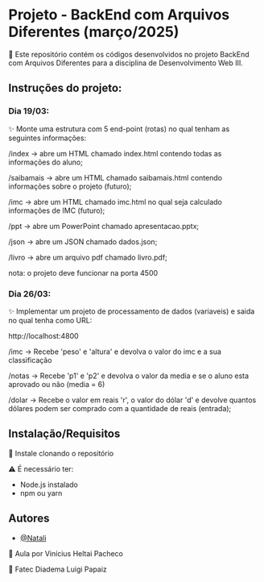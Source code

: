 # Projeto - BackEnd com Arquivos Diferentes (março/2025)

🔎 Este repositório contém os códigos desenvolvidos no projeto BackEnd com Arquivos Diferentes para a 
disciplina de Desenvolvimento Web III.

## Instruções do projeto:

### Dia 19/03:

✨ Monte uma estrutura com 5 end-point (rotas) no qual tenham as seguintes informações:

/index -> abre um HTML chamado index.html contendo todas as informações do aluno;

/saibamais -> abre um HTML chamado saibamais.html contendo informações sobre o projeto (futuro);

/imc -> abre um HTML chamado imc.html no qual seja calculado informações de IMC (futuro);

/ppt -> abre um PowerPoint chamado apresentacao.pptx;

/json -> abre um JSON chamado dados.json;

/livro -> abre um arquivo pdf chamado livro.pdf;

nota: o projeto deve funcionar na porta 4500

### Dia 26/03:

✨ Implementar um projeto de processamento de dados (variaveis) e saida no qual tenha como URL:

http://localhost:4800

/imc -> Recebe 'peso' e 'altura' e devolva o valor do imc e a sua classificação

/notas -> Recebe 'p1' e 'p2' e devolva o valor da media e se o aluno esta aprovado ou não (media = 6)

/dolar -> Recebe o valor em reais 'r', o valor do dólar 'd' e devolve quantos dólares podem ser comprado 
com a quantidade de reais (entrada);

## Instalação/Requisitos

📌 Instale clonando o repositório

⚠️ É necessário ter:
- Node.js instalado
- npm ou yarn
    
## Autores

- [@Natali](https://github.com/nouveauromance)

🔗 Aula por Vinícius Heltai Pacheco

📍 Fatec Diadema Luigi Papaiz 
